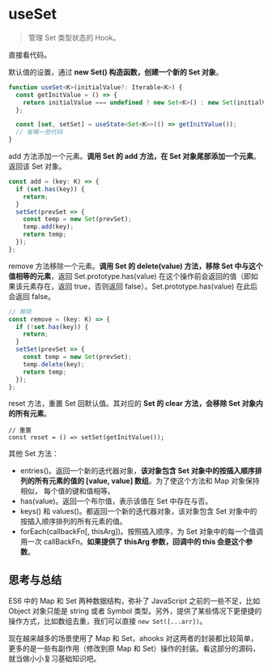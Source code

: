 # useSet

> 管理 Set 类型状态的 Hook。

直接看代码。

默认值的设置，通过 **new Set() 构造函数，创建一个新的 Set 对象**。

```ts
function useSet<K>(initialValue?: Iterable<K>) {
  const getInitValue = () => {
    return initialValue === undefined ? new Set<K>() : new Set(initialValue);
  };

  const [set, setSet] = useState<Set<K>>(() => getInitValue());
  // 省略一些代码
}
```

add 方法添加一个元素。**调用 Set 的 add 方法，在 Set 对象尾部添加一个元素**。返回该 Set 对象。

```ts
const add = (key: K) => {
  if (set.has(key)) {
    return;
  }
  setSet(prevSet => {
    const temp = new Set(prevSet);
    temp.add(key);
    return temp;
  });
};
```

remove 方法移除一个元素。**调用 Set 的 delete(value) 方法，移除 Set 中与这个值相等的元素**，返回 Set.prototype.has(value) 在这个操作前会返回的值（即如果该元素存在，返回 true，否则返回 false）。Set.prototype.has(value) 在此后会返回 false。

```ts
// 移除
const remove = (key: K) => {
  if (!set.has(key)) {
    return;
  }
  setSet(prevSet => {
    const temp = new Set(prevSet);
    temp.delete(key);
    return temp;
  });
};
```

reset 方法，重置 Set 回默认值。其对应的 **Set 的 clear 方法，会移除 Set 对象内的所有元素**。

```
// 重置
const reset = () => setSet(getInitValue());
```

其他 Set 方法：

- entries()。返回一个新的迭代器对象，**该对象包含 Set 对象中的按插入顺序排列的所有元素的值的 [value, value] 数组**。为了使这个方法和 Map 对象保持相似， 每个值的键和值相等。
- has(value)。返回一个布尔值，表示该值在 Set 中存在与否。
- keys() 和 values()。都返回一个新的迭代器对象，该对象包含 Set 对象中的按插入顺序排列的所有元素的值。
- forEach(callbackFn[, thisArg])。按照插入顺序，为 Set 对象中的每一个值调用一次 callBackFn。**如果提供了 thisArg 参数，回调中的 this 会是这个参数**。

## 思考与总结

ES6 中的 Map 和 Set 两种数据结构，弥补了 JavaScript 之前的一些不足，比如 Object 对象只能是 string 或者 Symbol 类型。另外，提供了某些情况下更便捷的操作方式，比如数组去重，我们可以直接 `new Set([...arr])`。

现在越来越多的场景使用了 Map 和 Set，ahooks 对这两者的封装都比较简单，更多的是一些有副作用（修改到原 Map 和 Set）操作的封装。看这部分的源码，就当做小小复习基础知识吧。
